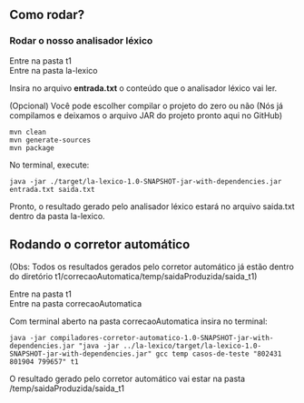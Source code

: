 ## Como rodar?

### Rodar o nosso analisador léxico
Entre na pasta t1 <br>
Entre na pasta la-lexico

Insira no arquivo **entrada.txt** o conteúdo que o analisador léxico vai ler.

(Opcional) Você pode escolher compilar o projeto do zero ou não (Nós já compilamos e deixamos o arquivo JAR do projeto pronto aqui no GitHub)
```
mvn clean
mvn generate-sources
mvn package
```

No terminal, execute:
```
java -jar ./target/la-lexico-1.0-SNAPSHOT-jar-with-dependencies.jar entrada.txt saida.txt
```
Pronto, o resultado gerado pelo analisador léxico estará no arquivo saida.txt dentro da pasta la-lexico.

## Rodando o corretor automático
(Obs: Todos os resultados gerados pelo corretor automático já estão dentro do diretório t1/correcaoAutomatica/temp/saidaProduzida/saida_t1)

Entre na pasta t1 <br>
Entre na pasta correcaoAutomatica

Com terminal aberto na pasta correcaoAutomatica insira no terminal: <br>
```
java -jar compiladores-corretor-automatico-1.0-SNAPSHOT-jar-with-dependencies.jar "java -jar ../la-lexico/target/la-lexico-1.0-SNAPSHOT-jar-with-dependencies.jar" gcc temp casos-de-teste "802431 801904 799657" t1
```

O resultado gerado pelo corretor automático vai estar na pasta /temp/saidaProduzida/saida_t1
